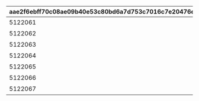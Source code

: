 |aae2f6ebff70c08ae09b40e53c80bd6a7d753c7016c7e20476e25e9e880a85cd|58f114f24257c2d335be6761f85ee9a991ee00442f1eff7ce5b69516fb653b68|4ae799ac45c9c648b8748a1aba695185d3a868dc04eb5bfb93a42042ece960c4|cf7fccdd3df8f8a5c91812392e3ca3506a9dba5360d15c5764fed342912beeb1|17b85415406c1fbab4b9fe37ed6aac01bfc97280df1b0d4228ecdb1fb6371f57|c03a83f332a61e45d7d1e410dbee2da403440fbbcbbfdd037f621c7eb1964ac1|9e2b517465538812d2e48eccb1740e59dbbe01e5d89ab77760c9a3c09505ba05|a21c56cdb670fa2208c9c144cacd410543341c6ba74b130f2f3a9e1f8df44e88|
| --- | --- | --- | --- | --- | --- | --- | --- |
|5122061|5122061|10122|アオイの秘密|10122107|8|91002|50|
|5122062|5122062|10122|ミヤコの秘密|0|8|91002|50|
|5122063|5122063|10122|イオの秘密|0|8|91002|50|
|5122064|5122064|10122|ミフユの秘密|0|8|91002|50|
|5122065|5122065|10122|マヒルの秘密|0|8|91002|50|
|5122066|5122066|10122|カズマサの秘密|0|8|91002|50|
|5122067|5122067|10122|エリコの秘密|0|8|91002|50|